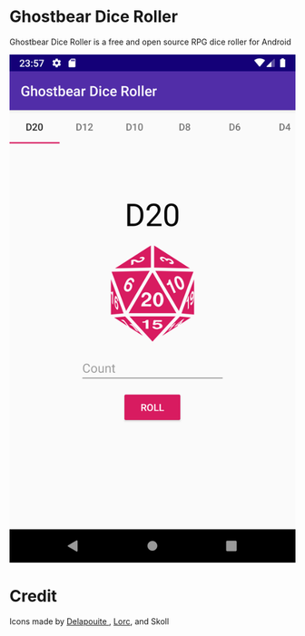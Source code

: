 # Ghostbear Dice Roller
Ghostbear Dice Roller is a free and open source RPG dice roller for Android

![screenshot](./.github/readme-images/screenshot.png)
  
# Credit  
Icons made by [Delapouite ](http://delapouite.com), [Lorc](http://lorcblog.blogspot.com), and Skoll